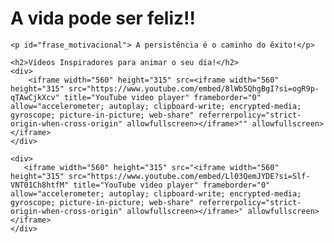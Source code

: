 <!DOCTYPE html>
<html lang="pt-br">
<head>
    <meta charset="UTF-8">
    <meta name="viewport" content="width=device-width, initial-scale=1.0">
    <title> Trabalho da Isabelle. </title>  <!-- TÍTULO QUE VAI NA ABA DA SUA PÁGINA -->
</head>
<body>
    <h1>A vida pode ser feliz!! </h1>  <!-- PARÁGRAFO INICIAL DA SUA PÁGINA (h representa o tamanho do texto) -->

    <p id="frase_motivacional"> A persistência é o caminho do êxito!</p>

    <h2>Vídeos Inspiradores para animar o seu dia!</h2>
    <div>
        <iframe width="560" height="315" src=<iframe width="560" height="315" src="https://www.youtube.com/embed/8lWb5QhgBgI?si=ogR9p-qTAwCjkXcv" title="YouTube video player" frameborder="0" allow="accelerometer; autoplay; clipboard-write; encrypted-media; gyroscope; picture-in-picture; web-share" referrerpolicy="strict-origin-when-cross-origin" allowfullscreen></iframe>"" allowfullscreen></iframe>
    </div>
   
    <div>
       <iframe width="560" height="315" src="<iframe width="560" height="315" src="https://www.youtube.com/embed/Ll03QemJYDE?si=Slf-VNT01Ch8htfM" title="YouTube video player" frameborder="0" allow="accelerometer; autoplay; clipboard-write; encrypted-media; gyroscope; picture-in-picture; web-share" referrerpolicy="strict-origin-when-cross-origin" allowfullscreen></iframe>" allowfullscreen></iframe>
    </div>
</body>
</html>
